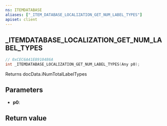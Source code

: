 ```yaml
---
ns: ITEMDATABASE
aliases: ["_ITEM_DATABASE_LOCALIZATION_GET_NUM_LABEL_TYPES"]
apiset: client
---
```

## _ITEMDATABASE_LOCALIZATION_GET_NUM_LABEL_TYPES

```c
// 0xCEC6A41E8910486A
int _ITEMDATABASE_LOCALIZATION_GET_NUM_LABEL_TYPES(Any p0);
```

Returns docData.iNumTotalLabelTypes

## Parameters
* **p0**:

## Return value